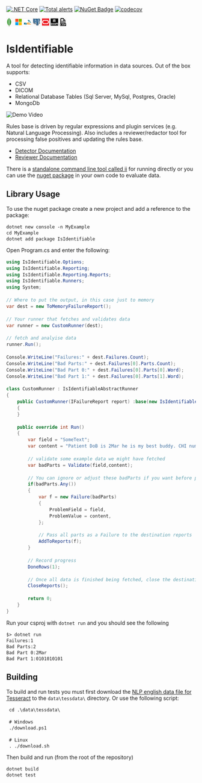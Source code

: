 [![.NET Core](https://github.com/SMI/IsIdentifiable/actions/workflows/dotnet-core.yml/badge.svg)](https://github.com/SMI/IsIdentifiable/actions/workflows/dotnet-core.yml)
[![Total alerts](https://img.shields.io/lgtm/alerts/g/SMI/IsIdentifiable.svg?logo=lgtm&logoWidth=18)](https://lgtm.com/projects/g/SMI/IsIdentifiable/alerts/)
[![NuGet Badge](https://buildstats.info/nuget/IsIdentifiable)](https://www.nuget.org/packages/IsIdentifiable/)
[![codecov](https://codecov.io/gh/SMI/IsIdentifiable/branch/main/graph/badge.svg?token=QZGFYUGE02)](https://codecov.io/gh/SMI/IsIdentifiable)

![Supports reading from MongoDb, Sql Server, MySql, PostgreSql, DICOM and CSV files](/sources.png)

# IsIdentifiable

A tool for detecting identifiable information in data sources. Out of the box supports:

- CSV
- DICOM
- Relational Database Tables (Sql Server, MySql, Postgres, Oracle)
- MongoDb

![Demo Video](/isidentifiable.gif)

Rules base is driven by regular expressions and plugin services (e.g. Natural Language Processing). Also includes a reviewer/redactor tool for processing false positives and updating the rules base.

- [Detector Documentation](./IsIdentifiable/README.md)
- [Reviewer Documentation](./Reviewer/README.md)

There is a [standalone command line tool called ii](./ii/README.md) for running directly or you can use the [nuget package](https://www.nuget.org/packages/IsIdentifiable/) in your own code to evaluate data.

## Library Usage

To use the nuget package create a new project and add a reference to the package:

```
dotnet new console -n MyExample
cd MyExample
dotnet add package IsIdentifiable
```

Open Program.cs and enter the following:

```csharp
using IsIdentifiable.Options;
using IsIdentifiable.Reporting;
using IsIdentifiable.Reporting.Reports;
using IsIdentifiable.Runners;
using System;

// Where to put the output, in this case just to memory
var dest = new ToMemoryFailureReport();

// Your runner that fetches and validates data
var runner = new CustomRunner(dest);

// fetch and analyise data
runner.Run();

Console.WriteLine("Failures:" + dest.Failures.Count);
Console.WriteLine("Bad Parts:" + dest.Failures[0].Parts.Count);
Console.WriteLine("Bad Part 0:" + dest.Failures[0].Parts[0].Word);
Console.WriteLine("Bad Part 1:" + dest.Failures[0].Parts[1].Word);

class CustomRunner : IsIdentifiableAbstractRunner
{
    public CustomRunner(IFailureReport report) :base(new IsIdentifiableBaseOptions(),report)
    {
    }

    public override int Run()
    {
        var field = "SomeText";
        var content = "Patient DoB is 2Mar he is my best buddy. CHI number is 0101010101";

        // validate some example data we might have fetched
        var badParts = Validate(field,content);

        // You can ignore or adjust these badParts if you want before passing to destination reports
        if(badParts.Any())
        {
            var f = new Failure(badParts)
            {
                ProblemField = field,
                ProblemValue = content,
            };

            // Pass all parts as a Failure to the destination reports
            AddToReports(f);
        }

        // Record progress
        DoneRows(1);

        // Once all data is finished being fetched, close the destination reports
        CloseReports();

        return 0;
    }
}
```

Run your csproj with `dotnet run` and you should see the following

```
$> dotnet run
Failures:1
Bad Parts:2
Bad Part 0:2Mar
Bad Part 1:0101010101
```

## Building

To build and run tests you must first download the [NLP english data file for Tesseract](https://github.com/tesseract-ocr/tessdata/raw/main/eng.traineddata) to the `data\tessdata\` directory. Or use the following script:

```
 cd .\data\tessdata\

 # Windows
 ./download.ps1

 # Linux
 . ./download.sh
```

Then build and run (from the root of the repository)

```
dotnet build
dotnet test
```
